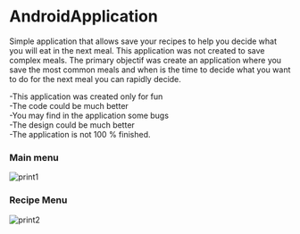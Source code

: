 # AndroidApplication
Simple application that allows save your recipes to help you decide what you will eat in the next meal.
This application was not created to save complex meals. The primary objectif was create an application where you save the most
common meals and when is the time to decide what you want to do for the next meal you can rapidly decide. 


-This application was created only for fun <br />
-The code could be much better <br />
-You may find in the application some bugs <br />
-The design could be much better <br />
-The application is not 100 % finished.

### Main menu
![print1](https://cloud.githubusercontent.com/assets/11279139/18603699/dc458c0e-7c6b-11e6-98a7-3b1f5507ffa0.png)
### Recipe Menu
![print2](https://cloud.githubusercontent.com/assets/11279139/18603709/f317226c-7c6b-11e6-8f86-bcd294a28b1a.png)

